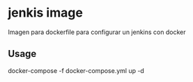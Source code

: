 # jenkis image
Imagen para dockerfile para configurar un jenkins con docker 

## Usage

docker-compose -f docker-compose.yml up -d
